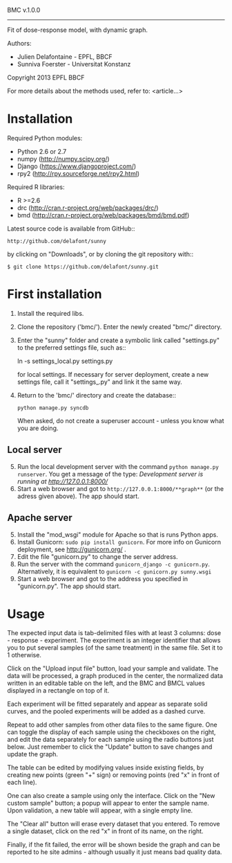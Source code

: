 BMC v.1.0.0
***********

Fit of dose-response model, with dynamic graph.

Authors:

* Julien Delafontaine - EPFL, BBCF
* Sunniva Foerster - Universitat Konstanz

Copyright 2013 EPFL BBCF <julien dot delafontaine at yandex dot com>

For more details about the methods used, refer to: <article...>

Installation
============

Required Python modules:
* Python 2.6 or 2.7
* numpy (http://numpy.scipy.org/)
* Django (https://www.djangoproject.com/)
* rpy2 (http://rpy.sourceforge.net/rpy2.html)

Required R libraries:
* R >=2.6
* drc (http://cran.r-project.org/web/packages/drc/)
* bmd (http://cran.r-project.org/web/packages/bmd/bmd.pdf)

Latest source code is available from GitHub::

    http://github.com/delafont/sunny

by clicking on "Downloads", or by cloning the git repository with::

    $ git clone https://github.com/delafont/sunny.git

First installation
==================

1. Install the required libs.
2. Clone the repository ('bmc/'). Enter the newly created "bmc/" directory.
3. Enter the "sunny" folder and create a symbolic link called "settings.py" to the preferred settings file, such as::

    ln -s settings_local.py settings.py

   for local settings.
   If necessary for server deployment, create a new settings file, call it "settings_<whatever>.py" and link it the same way.
4. Return to the 'bmc/' directory and create the database::

    `python manage.py syncdb`

   When asked, do not create a superuser account - unless you know what you are doing.

Local server
------------

5. Run the local development server with the command
    `python manage.py runserver`. You get a message of the type:
    *Development server is running at http://127.0.0.1:8000/*
6. Start a web browser and got to `http://127.0.0.1:8000/**graph**`
    (or the adress given above). The app should start.

Apache server
-------------

5. Install the "mod_wsgi" module for Apache so that is runs Python apps.
6. Install Gunicorn: `sudo pip install gunicorn`.
    For more info on Gunicorn deployment, see http://gunicorn.org/ .
7. Edit the file "gunicorn.py" to change the server address.
8. Run the server with the command `gunicorn_django -c gunicorn.py`.
    Alternatively, it is equivalent to `gunicorn -c gunicorn.py sunny.wsgi`
9. Start a web browser and got to the address you specified in "gunicorn.py". The app should start.

Usage
=====

The expected input data is tab-delimited files with at least 3 columns:
dose - response - experiment. The experiment is an integer identifier that allows
you to put several samples (of the same treatment) in the same file.
Set it to 1 otherwise.

Click on the "Upload input file" button, load your sample and validate.
The data will be processed, a graph produced in the center, the normalized data
written in an editable table on the left, and the BMC and BMCL values
displayed in a rectangle on top of it.

Each experiment will be fitted separately and appear as separate solid curves,
and the pooled experiments will be added as a dashed curve.

Repeat to add other samples from other data files to the same figure.
One can toggle the display of each sample using the checkboxes on the right,
and edit the data separately for each sample using the radio buttons just below.
Just remember to click the "Update" button to save changes and update the graph.

The table can be edited by modifying values inside existing fields,
by creating new points (green "+" sign) or removing points (red "x" in front of each line).

One can also create a sample using only the interface.
Click on the "New custom sample" button; a popup will appear to enter the sample name.
Upon validation, a new table will appear, with a single empty line.

The "Clear all" button will erase every dataset that you entered.
To remove a single dataset, click on the red "x" in front of its name, on the right.

Finally, if the fit failed, the error will be shown beside the graph and can be reported
to he site admins - although usually it just means bad quality data.


